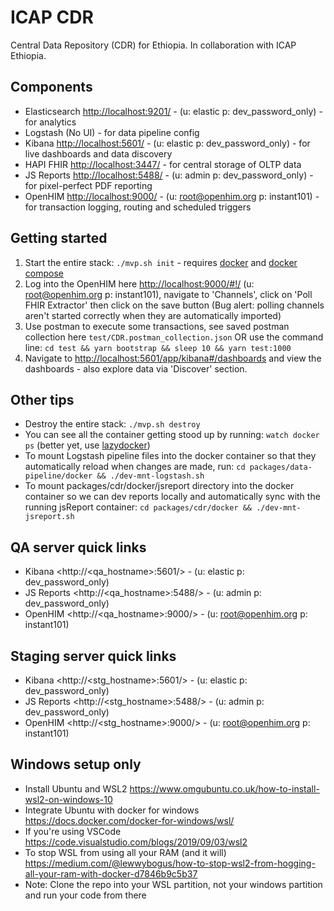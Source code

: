 # ICAP CDR

Central Data Repository (CDR) for Ethiopia. In collaboration with ICAP Ethiopia.

## Components

- Elasticsearch <http://localhost:9201/> - (u: elastic p: dev_password_only) - for analytics
- Logstash (No UI) - for data pipeline config
- Kibana <http://localhost:5601/> - (u: elastic p: dev_password_only) - for live dashboards and data discovery
- HAPI FHIR <http://localhost:3447/> - for central storage of OLTP data
- JS Reports <http://localhost:5488/> - (u: admin p: dev_password_only) - for pixel-perfect PDF reporting
- OpenHIM <http://localhost:9000/> - (u: root@openhim.org p: instant101) - for transaction logging, routing and scheduled triggers

## Getting started

1. Start the entire stack: `./mvp.sh init` - requires [docker](https://docs.docker.com/get-docker/) and [docker compose](https://docs.docker.com/compose/install/)
2. Log into the OpenHIM here <http://localhost:9000/#!/> (u: root@openhim.org p: instant101), navigate to 'Channels', click on 'Poll FHIR Extractor' then click on the save button (Bug alert: polling channels aren't started correctly when they are automatically imported)
3. Use postman to execute some transactions, see saved postman collection here `test/CDR.postman_collection.json` OR use the command line: `cd test && yarn bootstrap && sleep 10 && yarn test:1000`
4. Navigate to <http://localhost:5601/app/kibana#/dashboards> and view the dashboards - also explore data via 'Discover' section.

## Other tips

- Destroy the entire stack: `./mvp.sh destroy`
- You can see all the container getting stood up by running: `watch docker ps` (better yet, use [lazydocker](https://github.com/jesseduffield/lazydocker))
- To mount Logstash pipeline files into the docker container so that they automatically reload when changes are made, run: `cd packages/data-pipeline/docker && ./dev-mnt-logstash.sh`
- To mount packages/cdr/docker/jsreport directory into the docker container so we can dev reports locally and automatically sync with the running jsReport container: `cd packages/cdr/docker && ./dev-mnt-jsreport.sh`

## QA server quick links

- Kibana <http://<qa_hostname>:5601/> - (u: elastic p: dev_password_only)
- JS Reports <http://<qa_hostname>:5488/> - (u: admin p: dev_password_only)
- OpenHIM <http://<qa_hostname>:9000/> - (u: root@openhim.org p: instant101)

## Staging server quick links

- Kibana <http://<stg_hostname>:5601/> - (u: elastic p: dev_password_only)
- JS Reports <http://<stg_hostname>:5488/> - (u: admin p: dev_password_only)
- OpenHIM <http://<stg_hostname>:9000/> - (u: root@openhim.org p: instant101)

## Windows setup only

- Install Ubuntu and WSL2 <https://www.omgubuntu.co.uk/how-to-install-wsl2-on-windows-10>
- Integrate Ubuntu with docker for windows <https://docs.docker.com/docker-for-windows/wsl/>
- If you're using VSCode <https://code.visualstudio.com/blogs/2019/09/03/wsl2>
- To stop WSL from using all your RAM (and it will) <https://medium.com/@lewwybogus/how-to-stop-wsl2-from-hogging-all-your-ram-with-docker-d7846b9c5b37>
- Note: Clone the repo into your WSL partition, not your windows partition and run your code from there
